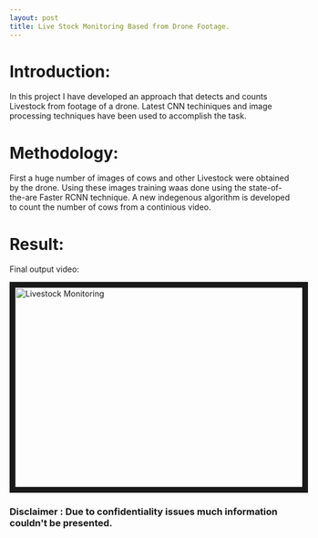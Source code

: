```yaml
---
layout: post
title: Live Stock Monitoring Based from Drone Footage.
---
```


# Introduction: #
In this project I have developed an approach that detects and counts Livestock from footage of a drone. Latest CNN techiniques and image processing techniques have been used to accomplish the task.

# Methodology: #
First a huge number of images of cows and other Livestock were obtained by the drone.  Using these images training waas done using the state-of-the-are Faster RCNN technique.  A new indegenous algorithm is developed to count the number of cows from a continious video.

# Result: #
Final output video:

<a href="http://www.youtube.com/watch?feature=player_embedded&v=M2gHWYT-obE" target="_blank">
 <img src="http://img.youtube.com/vi/M2gHWYT-obE/0.jpg" alt="Livestock Monitoring" width="600" height="350" border="10" />
</a>

### Disclaimer : Due to confidentiality issues much information couldn't be presented. ###
